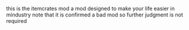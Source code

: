 this is the itemcrates mod
a mod designed to make your life easier in mindustry
note that it is confirmed a bad mod so further judgment is not required
